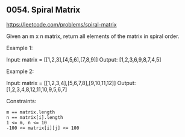 ## 0054. Spiral Matrix

https://leetcode.com/problems/spiral-matrix

Given an m x n matrix, return all elements of the matrix in spiral order.


Example 1:

Input: matrix = [[1,2,3],[4,5,6],[7,8,9]]
Output: [1,2,3,6,9,8,7,4,5]


Example 2:

Input: matrix = [[1,2,3,4],[5,6,7,8],[9,10,11,12]]
Output: [1,2,3,4,8,12,11,10,9,5,6,7]



Constraints:


	m == matrix.length
	n == matrix[i].length
	1 <= m, n <= 10
	-100 <= matrix[i][j] <= 100


